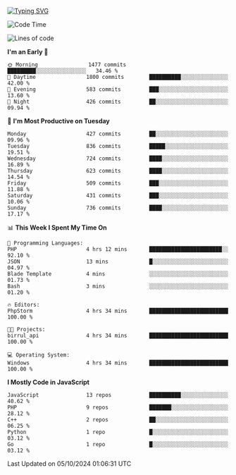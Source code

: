 [![Typing SVG](https://readme-typing-svg.demolab.com?font=Fira+Code&pause=1000&color=F7F7F7&random=false&width=435&lines=Hi+%F0%9F%91%8B%2C+I'm+Rafiu+Sidqi;Junior+Backend+Developer)](https://git.io/typing-svg)
<!--START_SECTION:waka-->
![Code Time](http://img.shields.io/badge/Code%20Time-459%20hrs%2024%20mins-blue)

![Lines of code](https://img.shields.io/badge/From%20Hello%20World%20I%27ve%20Written-1.9%20million%20lines%20of%20code-blue)

**I'm an Early 🐤** 

```text
🌞 Morning                1477 commits        █████████░░░░░░░░░░░░░░░░   34.46 % 
🌆 Daytime                1800 commits        ██████████░░░░░░░░░░░░░░░   42.00 % 
🌃 Evening                583 commits         ███░░░░░░░░░░░░░░░░░░░░░░   13.60 % 
🌙 Night                  426 commits         ██░░░░░░░░░░░░░░░░░░░░░░░   09.94 % 
```
📅 **I'm Most Productive on Tuesday** 

```text
Monday                   427 commits         ██░░░░░░░░░░░░░░░░░░░░░░░   09.96 % 
Tuesday                  836 commits         █████░░░░░░░░░░░░░░░░░░░░   19.51 % 
Wednesday                724 commits         ████░░░░░░░░░░░░░░░░░░░░░   16.89 % 
Thursday                 623 commits         ████░░░░░░░░░░░░░░░░░░░░░   14.54 % 
Friday                   509 commits         ███░░░░░░░░░░░░░░░░░░░░░░   11.88 % 
Saturday                 431 commits         ███░░░░░░░░░░░░░░░░░░░░░░   10.06 % 
Sunday                   736 commits         ████░░░░░░░░░░░░░░░░░░░░░   17.17 % 
```


📊 **This Week I Spent My Time On** 

```text
💬 Programming Languages: 
PHP                      4 hrs 12 mins       ███████████████████████░░   92.10 % 
JSON                     13 mins             █░░░░░░░░░░░░░░░░░░░░░░░░   04.97 % 
Blade Template           4 mins              ░░░░░░░░░░░░░░░░░░░░░░░░░   01.73 % 
Bash                     3 mins              ░░░░░░░░░░░░░░░░░░░░░░░░░   01.20 % 

🔥 Editors: 
PhpStorm                 4 hrs 34 mins       █████████████████████████   100.00 % 

🐱‍💻 Projects: 
birrul_api               4 hrs 34 mins       █████████████████████████   100.00 % 

💻 Operating System: 
Windows                  4 hrs 34 mins       █████████████████████████   100.00 % 
```

**I Mostly Code in JavaScript** 

```text
JavaScript               13 repos            ██████████░░░░░░░░░░░░░░░   40.62 % 
PHP                      9 repos             ███████░░░░░░░░░░░░░░░░░░   28.12 % 
C++                      2 repos             ██░░░░░░░░░░░░░░░░░░░░░░░   06.25 % 
Python                   1 repo              █░░░░░░░░░░░░░░░░░░░░░░░░   03.12 % 
Go                       1 repo              █░░░░░░░░░░░░░░░░░░░░░░░░   03.12 % 
```




 Last Updated on 05/10/2024 01:06:31 UTC
<!--END_SECTION:waka-->
